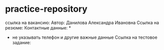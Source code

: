 # practice-repository

ссылка на вакансию:
Автор: Данилова Александра Ивановна
Ссылка на резюме:
Контактные данные: *
* не указывать телефон и другие важные данные
Ссылка на тестовое задание:
